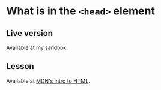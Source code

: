 # What is in the ```<head>``` element

## Live version
Available at [my sandbox](https://codesandbox.io/s/what-is-in-the-head-mz147l).

## Lesson
Available at [MDN's intro to HTML](https://developer.mozilla.org/en-US/docs/Learn/HTML/Introduction_to_HTML/The_head_metadata_in_HTML).